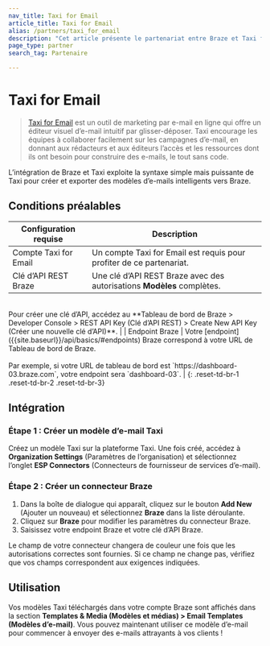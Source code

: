 ```yaml
---
nav_title: Taxi for Email
article_title: Taxi for Email
alias: /partners/taxi_for_email
description: "Cet article présente le partenariat entre Braze et Taxi for Email, un outil de marketing électronique en ligne qui permet aux clients Braze de créer des modèles d’e-mail intelligents à l’aide d’une interface glisser-déposer et d’une syntaxe simple mais puissante."
page_type: partner
search_tag: Partenaire

---
```


# Taxi for Email

> [Taxi for Email](http://taxiforemail.com/) est un outil de marketing par e-mail en ligne qui offre un éditeur visuel d’e-mail intuitif par glisser-déposer. Taxi encourage les équipes à collaborer facilement sur les campagnes d’e-mail, en donnant aux rédacteurs et aux éditeurs l’accès et les ressources dont ils ont besoin pour construire des e-mails, le tout sans code.

L’intégration de Braze et Taxi exploite la syntaxe simple mais puissante de Taxi pour créer et exporter des modèles d’e-mails intelligents vers Braze. 

## Conditions préalables

| Configuration requise | Description |
| ------------| ----------- |
| Compte Taxi for Email | Un compte Taxi for Email est requis pour profiter de ce partenariat. |
| Clé d’API REST Braze | Une clé d’API REST Braze avec des autorisations **Modèles** complètes. <br>
<br>
 Pour créer une clé d’API, accédez au **Tableau de bord de Braze > Developer Console > REST API Key (Clé d’API REST) > Create New API Key (Créer une nouvelle clé d’API)**. |
| Endpoint Braze | Votre [endpoint]({{site.baseurl}}/api/basics/#endpoints) Braze correspond à votre URL de Tableau de bord de Braze.<br>
<br>
 Par exemple, si votre URL de tableau de bord est `https://dashboard-03.braze.com`, votre endpoint sera `dashboard-03`. |
{: .reset-td-br-1 .reset-td-br-2 .reset-td-br-3}

## Intégration

### Étape 1 : Créer un modèle d’e-mail Taxi

Créez un modèle Taxi sur la plateforme Taxi. Une fois créé, accédez à **Organization Settings** (Paramètres de l’organisation) et sélectionnez l’onglet **ESP Connectors** (Connecteurs de fournisseur de services d’e-mail).

### Étape 2 : Créer un connecteur Braze

1. Dans la boîte de dialogue qui apparaît, cliquez sur le bouton **Add New** (Ajouter un nouveau) et sélectionnez **Braze** dans la liste déroulante. 
2. Cliquez sur **Braze** pour modifier les paramètres du connecteur Braze.
3. Saisissez votre endpoint Braze et votre clé d’API Braze.

Le champ de votre connecteur changera de couleur une fois que les autorisations correctes sont fournies. Si ce champ ne change pas, vérifiez que vos champs correspondent aux exigences indiquées.

## Utilisation

Vos modèles Taxi téléchargés dans votre compte Braze sont affichés dans la section **Templates & Media (Modèles et médias) > Email Templates (Modèles d’e-mail)**. Vous pouvez maintenant utiliser ce modèle d’e-mail pour commencer à envoyer des e-mails attrayants à vos clients !

[1]: {{site.baseurl}}/user_guide/message_building_by_channel/email/creating_an_email_template/
